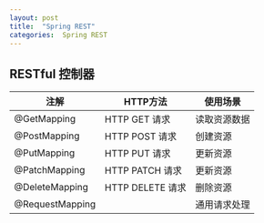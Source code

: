```yaml
---
layout: post
title:  "Spring REST"
categories:  Spring REST
---
```


## RESTful 控制器
| 注解 | HTTP方法 | 使用场景 |
| --- | --- | --- |
| @GetMapping | HTTP GET 请求 | 读取资源数据 |
| @PostMapping | HTTP POST 请求 | 创建资源 |
| @PutMapping | HTTP PUT 请求 | 更新资源 |
| @PatchMapping | HTTP PATCH 请求 | 更新资源 | 
| @DeleteMapping | HTTP DELETE 请求| 删除资源 | 
| @RequestMapping | | 通用请求处理 |


